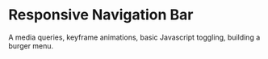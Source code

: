# Responsive Navigation Bar

 A media queries, keyframe animations, basic Javascript toggling, building a burger menu.